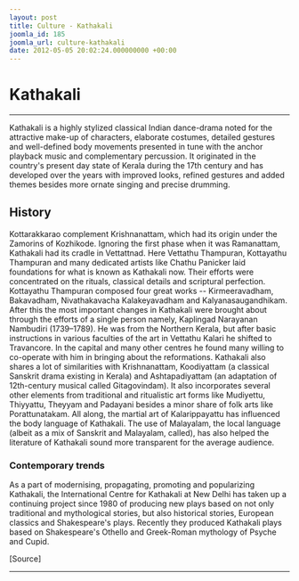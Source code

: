```yaml
---
layout: post
title: Culture - Kathakali
joomla_id: 185
joomla_url: culture-kathakali
date: 2012-05-05 20:02:24.000000000 +00:00
---
```

# **Kathakali**
* * *
Kathakali is a highly stylized classical Indian dance-drama noted for the attractive make-up of characters, elaborate costumes, detailed gestures and well-defined body movements presented in tune with the anchor playback music and complementary percussion. It originated in the country's present day state of Kerala during the 17th century and has developed over the years with improved looks, refined gestures and added themes besides more ornate singing and precise drumming.
## History
Kottarakkarao complement Krishnanattam, which had its origin under the Zamorins of Kozhikode.
Ignoring the first phase when it was Ramanattam, Kathakali had its cradle in Vettattnad. Here Vettathu Thampuran, Kottayathu Thampuran and many dedicated artists like Chathu Panicker laid foundations for what is known as Kathakali now. Their efforts were concentrated on the rituals, classical details and scriptural perfection. Kottayathu Thampuran composed four great works -- Kirmeeravadham, Bakavadham, Nivathakavacha Kalakeyavadham and Kalyanasaugandhikam. After this the most important changes in Kathakali were brought about through the efforts of a single person namely, Kaplingad Narayanan Nambudiri (1739–1789). He was from the Northern Kerala, but after basic instructions in various faculties of the art in Vettathu Kalari he shifted to Travancore. In the capital and many other centres he found many willing to co-operate with him in bringing about the reformations.
Kathakali also shares a lot of similarities with Krishnanattam, Koodiyattam (a classical Sanskrit drama existing in Kerala) and Ashtapadiyattam (an adaptation of 12th-century musical called Gitagovindam). It also incorporates several other elements from traditional and ritualistic art forms like Mudiyettu, Thiyyattu, Theyyam and Padayani besides a minor share of folk arts like Porattunatakam. All along, the martial art of Kalarippayattu has influenced the body language of Kathakali. The use of Malayalam, the local language (albeit as a mix of Sanskrit and Malayalam, called), has also helped the literature of Kathakali sound more transparent for the average audience.
### Contemporary trends
As a part of modernising, propagating, promoting and popularizing Kathakali, the International Centre for Kathakali at New Delhi has taken up a continuing project since 1980 of producing new plays based on not only traditional and mythological stories, but also historical stories, European classics and Shakespeare's plays. Recently they produced Kathakali plays based on Shakespeare's Othello and Greek-Roman mythology of Psyche and Cupid.
  
[Source]
* * *
